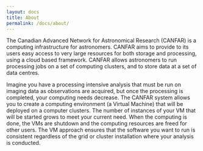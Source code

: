```yaml
---
layout: docs
title: About
permalink: /docs/about/
---
```


The Canadian Advanced Network for Astronomical Research (CANFAR) is a
computing infrastructure for astronomers. CANFAR aims to provide to
its users easy access to very large resources for both storage and
processing, using a cloud based framework. CANFAR allows astronomers
to run processing jobs on a set of computing clusters, and to store
data at a set of data centres.

Imagine you have a processing intensive analysis that must be run on
imaging data as observations are acquired, but once the processing is
completed, your computing needs decrease. The CANFAR system allows you
to create a computing environment (a Virtual Machine) that will be
deployed on a computer clusters. The number of instances of your VM
that will be started grows to meet your current need. When the
computing is done, the VMs are shutdown and the computing resources
are freed for other users. The VM approach ensures that the software
you want to run is consistent regardless of the grid or cluster
installation where your analysis is conducted.
